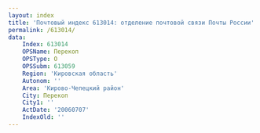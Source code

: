 ```yaml
---
layout: index
title: 'Почтовый индекс 613014: отделение почтовой связи Почты России'
permalink: /613014/
data:
    Index: 613014
    OPSName: Перекоп
    OPSType: О
    OPSSubm: 613059
    Region: 'Кировская область'
    Autonom: ''
    Area: 'Кирово-Чепецкий район'
    City: Перекоп
    City1: ''
    ActDate: '20060707'
    IndexOld: ''
---
```

